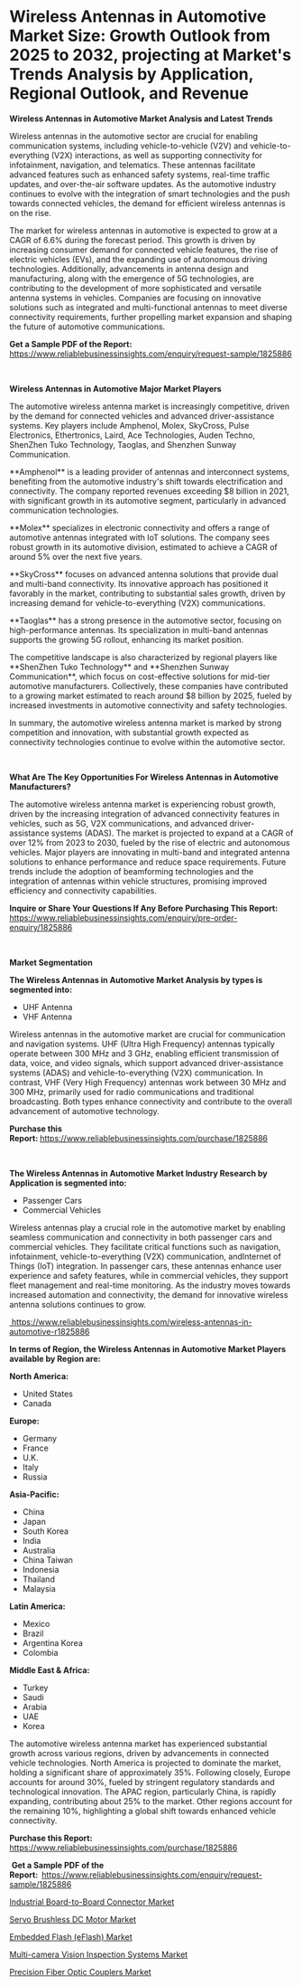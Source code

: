 <p><h1>Wireless Antennas in Automotive Market Size: Growth Outlook from 2025 to 2032, projecting at Market's Trends Analysis by Application, Regional Outlook, and Revenue</h1></p><p><strong>Wireless Antennas in Automotive Market Analysis and Latest Trends</strong></p>
<p><p>Wireless antennas in the automotive sector are crucial for enabling communication systems, including vehicle-to-vehicle (V2V) and vehicle-to-everything (V2X) interactions, as well as supporting connectivity for infotainment, navigation, and telematics. These antennas facilitate advanced features such as enhanced safety systems, real-time traffic updates, and over-the-air software updates. As the automotive industry continues to evolve with the integration of smart technologies and the push towards connected vehicles, the demand for efficient wireless antennas is on the rise.</p><p>The market for wireless antennas in automotive is expected to grow at a CAGR of 6.6% during the forecast period. This growth is driven by increasing consumer demand for connected vehicle features, the rise of electric vehicles (EVs), and the expanding use of autonomous driving technologies. Additionally, advancements in antenna design and manufacturing, along with the emergence of 5G technologies, are contributing to the development of more sophisticated and versatile antenna systems in vehicles. Companies are focusing on innovative solutions such as integrated and multi-functional antennas to meet diverse connectivity requirements, further propelling market expansion and shaping the future of automotive communications.</p></p>
<p><strong>Get a Sample PDF of the Report:&nbsp;</strong> <a href="https://www.reliablebusinessinsights.com/enquiry/request-sample/1825886?utm_campaign=84&utm_medium=2&utm_source=Github&utm_content=ia&utm_term=06042025&utm_id=wireless-antennas-in-automotive">https://www.reliablebusinessinsights.com/enquiry/request-sample/1825886</a></p>
<p>&nbsp;</p>
<p><strong>Wireless Antennas in Automotive Major Market Players</strong></p>
<p><p>The automotive wireless antenna market is increasingly competitive, driven by the demand for connected vehicles and advanced driver-assistance systems. Key players include Amphenol, Molex, SkyCross, Pulse Electronics, Ethertronics, Laird, Ace Technologies, Auden Techno, ShenZhen Tuko Technology, Taoglas, and Shenzhen Sunway Communication.</p><p>**Amphenol** is a leading provider of antennas and interconnect systems, benefiting from the automotive industry's shift towards electrification and connectivity. The company reported revenues exceeding $8 billion in 2021, with significant growth in its automotive segment, particularly in advanced communication technologies.</p><p>**Molex** specializes in electronic connectivity and offers a range of automotive antennas integrated with IoT solutions. The company sees robust growth in its automotive division, estimated to achieve a CAGR of around 5% over the next five years.</p><p>**SkyCross** focuses on advanced antenna solutions that provide dual and multi-band connectivity. Its innovative approach has positioned it favorably in the market, contributing to substantial sales growth, driven by increasing demand for vehicle-to-everything (V2X) communications.</p><p>**Taoglas** has a strong presence in the automotive sector, focusing on high-performance antennas. Its specialization in multi-band antennas supports the growing 5G rollout, enhancing its market position.</p><p>The competitive landscape is also characterized by regional players like **ShenZhen Tuko Technology** and **Shenzhen Sunway Communication**, which focus on cost-effective solutions for mid-tier automotive manufacturers. Collectively, these companies have contributed to a growing market estimated to reach around $8 billion by 2025, fueled by increased investments in automotive connectivity and safety technologies.</p><p>In summary, the automotive wireless antenna market is marked by strong competition and innovation, with substantial growth expected as connectivity technologies continue to evolve within the automotive sector.</p></p>
<p>&nbsp;</p>
<p><strong>What Are The Key Opportunities For Wireless Antennas in Automotive Manufacturers?</strong></p>
<p><p>The automotive wireless antenna market is experiencing robust growth, driven by the increasing integration of advanced connectivity features in vehicles, such as 5G, V2X communications, and advanced driver-assistance systems (ADAS). The market is projected to expand at a CAGR of over 12% from 2023 to 2030, fueled by the rise of electric and autonomous vehicles. Major players are innovating in multi-band and integrated antenna solutions to enhance performance and reduce space requirements. Future trends include the adoption of beamforming technologies and the integration of antennas within vehicle structures, promising improved efficiency and connectivity capabilities.</p></p>
<p><strong>Inquire or Share Your Questions If Any Before Purchasing This Report:</strong> <a href="https://www.reliablebusinessinsights.com/enquiry/pre-order-enquiry/1825886?utm_campaign=84&utm_medium=2&utm_source=Github&utm_content=ia&utm_term=06042025&utm_id=wireless-antennas-in-automotive">https://www.reliablebusinessinsights.com/enquiry/pre-order-enquiry/1825886</a></p>
<p>&nbsp;</p>
<p><strong>Market Segmentation</strong></p>
<p><strong>The Wireless Antennas in Automotive Market Analysis by types is segmented into:</strong></p>
<p><ul><li>UHF Antenna</li><li>VHF Antenna</li></ul></p>
<p><p>Wireless antennas in the automotive market are crucial for communication and navigation systems. UHF (Ultra High Frequency) antennas typically operate between 300 MHz and 3 GHz, enabling efficient transmission of data, voice, and video signals, which support advanced driver-assistance systems (ADAS) and vehicle-to-everything (V2X) communication. In contrast, VHF (Very High Frequency) antennas work between 30 MHz and 300 MHz, primarily used for radio communications and traditional broadcasting. Both types enhance connectivity and contribute to the overall advancement of automotive technology.</p></p>
<p><strong>Purchase this Report:&nbsp;</strong><a href="https://www.reliablebusinessinsights.com/purchase/1825886?utm_campaign=84&utm_medium=2&utm_source=Github&utm_content=ia&utm_term=06042025&utm_id=wireless-antennas-in-automotive">https://www.reliablebusinessinsights.com/purchase/1825886</a></p>
<p>&nbsp;</p>
<p><strong>The Wireless Antennas in Automotive Market Industry Research by Application is segmented into:</strong></p>
<p><ul><li>Passenger Cars</li><li>Commercial Vehicles</li></ul></p>
<p><p>Wireless antennas play a crucial role in the automotive market by enabling seamless communication and connectivity in both passenger cars and commercial vehicles. They facilitate critical functions such as navigation, infotainment, vehicle-to-everything (V2X) communication, andInternet of Things (IoT) integration. In passenger cars, these antennas enhance user experience and safety features, while in commercial vehicles, they support fleet management and real-time monitoring. As the industry moves towards increased automation and connectivity, the demand for innovative wireless antenna solutions continues to grow.</p></p>
<p><a href="https://www.reliablebusinessinsights.com/wireless-antennas-in-automotive-r1825886?utm_campaign=84&utm_medium=2&utm_source=Github&utm_content=ia&utm_term=06042025&utm_id=wireless-antennas-in-automotive">&nbsp;https://www.reliablebusinessinsights.com/wireless-antennas-in-automotive-r1825886</a></p>
<p><strong>In terms of Region, the Wireless Antennas in Automotive Market Players available by Region are:</strong></p>
<p>
    <p> <strong> North America: </strong>
        <ul>
            <li>United States</li>
            <li>Canada</li>
        </ul>
        </p> 
    <p> <strong> Europe: </strong>
        <ul>
            <li>Germany</li>
            <li>France</li>
            <li>U.K.</li>
            <li>Italy</li>
            <li>Russia</li>
        </ul>
        </p> 
    <p> <strong> Asia-Pacific: </strong>
        <ul>
            <li>China</li>
            <li>Japan</li>
            <li>South Korea</li>
            <li>India</li>
            <li>Australia</li>
            <li>China Taiwan</li>
            <li>Indonesia</li>
            <li>Thailand</li>
            <li>Malaysia</li>
        </ul>
        </p> 
    <p> <strong> Latin America: </strong>
        <ul>
            <li>Mexico</li>
            <li>Brazil</li>
            <li>Argentina Korea</li>
            <li>Colombia</li>
        </ul>
        </p> 
    <p> <strong> Middle East & Africa: </strong>
        <ul>
            <li>Turkey</li>
            <li>Saudi</li>
            <li>Arabia</li>
            <li>UAE</li>
            <li>Korea</li>
        </ul>
    </p>
    </p>
<p><p>The automotive wireless antenna market has experienced substantial growth across various regions, driven by advancements in connected vehicle technologies. North America is projected to dominate the market, holding a significant share of approximately 35%. Following closely, Europe accounts for around 30%, fueled by stringent regulatory standards and technological innovation. The APAC region, particularly China, is rapidly expanding, contributing about 25% to the market. Other regions account for the remaining 10%, highlighting a global shift towards enhanced vehicle connectivity.</p></p>
<p><strong>Purchase this Report: </strong><a href="https://www.reliablebusinessinsights.com/purchase/1825886?utm_campaign=84&utm_medium=2&utm_source=Github&utm_content=ia&utm_term=06042025&utm_id=wireless-antennas-in-automotive">https://www.reliablebusinessinsights.com/purchase/1825886</a></p>
<p>&nbsp;<strong>Get a Sample PDF of the Report:&nbsp;&nbsp;</strong><a href="https://www.reliablebusinessinsights.com/enquiry/request-sample/1825886?utm_campaign=84&utm_medium=2&utm_source=Github&utm_content=ia&utm_term=06042025&utm_id=wireless-antennas-in-automotive">https://www.reliablebusinessinsights.com/enquiry/request-sample/1825886</a></p>
<p><strong></strong></p>
<p><p><a href="https://github.com/kecixayaab/Market-Research-Report-List-1/blob/main/industrial-board-to-board-connector-market.md?utm_campaign=84&utm_medium=2&utm_source=Github&utm_content=ia&utm_term=06042025&utm_id=wireless-antennas-in-automotive">Industrial Board-to-Board Connector Market</a></p><p><a href="https://github.com/vandelmanize/Market-Research-Report-List-1/blob/main/servo-brushless-dc-motor-market.md?utm_campaign=84&utm_medium=2&utm_source=Github&utm_content=ia&utm_term=06042025&utm_id=wireless-antennas-in-automotive">Servo Brushless DC Motor Market</a></p><p><a href="https://github.com/gilerzelko7a/Market-Research-Report-List-1/blob/main/embedded-flash-eflash-market.md?utm_campaign=84&utm_medium=2&utm_source=Github&utm_content=ia&utm_term=06042025&utm_id=wireless-antennas-in-automotive">Embedded Flash (eFlash) Market</a></p><p><a href="https://github.com/sentoljinqiu/Market-Research-Report-List-1/blob/main/multi-camera-vision-inspection-systems-market.md?utm_campaign=84&utm_medium=2&utm_source=Github&utm_content=ia&utm_term=06042025&utm_id=wireless-antennas-in-automotive">Multi-camera Vision Inspection Systems Market</a></p><p><a href="https://github.com/saribuissawi/Market-Research-Report-List-1/blob/main/precision-fiber-optic-couplers-market.md?utm_campaign=84&utm_medium=2&utm_source=Github&utm_content=ia&utm_term=06042025&utm_id=wireless-antennas-in-automotive">Precision Fiber Optic Couplers Market</a></p></p>